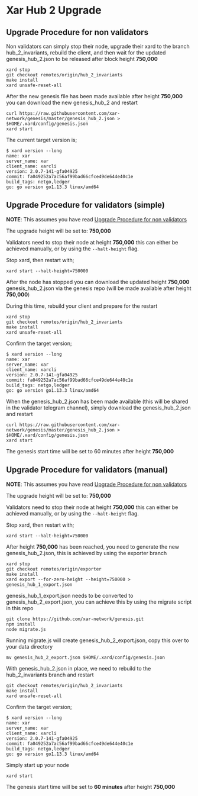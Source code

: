 # Xar Hub 2 Upgrade

## Upgrade Procedure for non validators

Non validators can simply stop their node, upgrade their xard to the branch hub_2_invariants, rebuild the client, and then wait for the updated genesis_hub_2.json to be released after block height **750,000**

```
xard stop
git checkout remotes/origin/hub_2_invariants
make install
xard unsafe-reset-all
```

After the new genesis file has been made available after height **750,000** you can download the new genesis_hub_2 and restart

```
curl https://raw.githubusercontent.com/xar-network/genesis/master/genesis_hub_2.json > $HOME/.xard/config/genesis.json
xard start
```

The current target version is;

```
$ xard version --long
name: xar
server_name: xar
client_name: xarcli
version: 2.0.7-141-gfa04925
commit: fa049252a7ac56af99bad66cfce49de644e40c1e
build_tags: netgo,ledger
go: go version go1.13.3 linux/amd64
```


## Upgrade Procedure for validators (simple)

**NOTE**: This assumes you have read [Upgrade Procedure for non validators](#upgrade-procedure-for-validators-simple)

The upgrade height will be set to: **750,000**

Validators need to stop their node at height **750,000** this can either be achieved manually, or by using the `--halt-height` flag.

Stop xard, then restart with;

```
xard start --halt-height=750000
```

After the node has stopped you can download the updated height **750,000** genesis_hub_2.json via the genesis repo (will be made available after height **750,000**)

During this time, rebuild your client and prepare for the restart

```
xard stop
git checkout remotes/origin/hub_2_invariants
make install
xard unsafe-reset-all
```

Confirm the target version;

```
$ xard version --long
name: xar
server_name: xar
client_name: xarcli
version: 2.0.7-141-gfa04925
commit: fa049252a7ac56af99bad66cfce49de644e40c1e
build_tags: netgo,ledger
go: go version go1.13.3 linux/amd64
```

When the genesis_hub_2.json has been made available (this will be shared in the validator telegram channel), simply download the genesis_hub_2.json and restart

```
curl https://raw.githubusercontent.com/xar-network/genesis/master/genesis_hub_2.json > $HOME/.xard/config/genesis.json
xard start
```

The genesis start time will be set to 60 minutes after height **750,000**

## Upgrade Procedure for validators (manual)

**NOTE**: This assumes you have read [Upgrade Procedure for non validators](#upgrade-procedure-for-validators-simple)

The upgrade height will be set to: **750,000**

Validators need to stop their node at height **750,000** this can either be achieved manually, or by using the `--halt-height` flag.

Stop xard, then restart with;

```
xard start --halt-height=750000
```

After height **750,000** has been reached, you need to generate the new genesis_hub_2.json, this is achieved by using the exporter branch

```
xard stop
git checkout remotes/origin/exporter
make install
xard export --for-zero-height --height=750000 > genesis_hub_1_export.json
```

genesis_hub_1_export.json needs to be converted to genesis_hub_2_export.json, you can achieve this by using the migrate script in this repo

```
git clone https://github.com/xar-network/genesis.git
npm install
node migrate.js
```

Running migrate.js will create genesis_hub_2_export.json, copy this over to your data directory

```
mv genesis_hub_2_export.json $HOME/.xard/config/genesis.json
```

With genesis_hub_2.json in place, we need to rebuild to the hub_2_invariants branch and restart

```
git checkout remotes/origin/hub_2_invariants
make install
xard unsafe-reset-all
```

Confirm the target version;

```
$ xard version --long
name: xar
server_name: xar
client_name: xarcli
version: 2.0.7-141-gfa04925
commit: fa049252a7ac56af99bad66cfce49de644e40c1e
build_tags: netgo,ledger
go: go version go1.13.3 linux/amd64
```

Simply start up your node

```
xard start
```

The genesis start time will be set to **60 minutes** after height **750,000**
